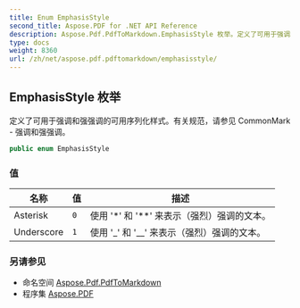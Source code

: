 ```yaml
---
title: Enum EmphasisStyle
second_title: Aspose.PDF for .NET API Reference
description: Aspose.Pdf.PdfToMarkdown.EmphasisStyle 枚举。定义了可用于强调和强强调的可用序列化样式。有关规范，请参见 CommonMark 强调和强强调。
type: docs
weight: 8360
url: /zh/net/aspose.pdf.pdftomarkdown/emphasisstyle/
---
```

## EmphasisStyle 枚举

定义了可用于强调和强强调的可用序列化样式。有关规范，请参见 CommonMark - 强调和强强调。

```csharp
public enum EmphasisStyle
```

### 值

| 名称 | 值 | 描述 |
| --- | --- | --- |
| Asterisk | `0` | 使用 '*' 和 '**' 来表示（强烈）强调的文本。 |
| Underscore | `1` | 使用 '_' 和 '__' 来表示（强烈）强调的文本。 |

### 另请参见

* 命名空间 [Aspose.Pdf.PdfToMarkdown](../../aspose.pdf.pdftomarkdown/)
* 程序集 [Aspose.PDF](../../)